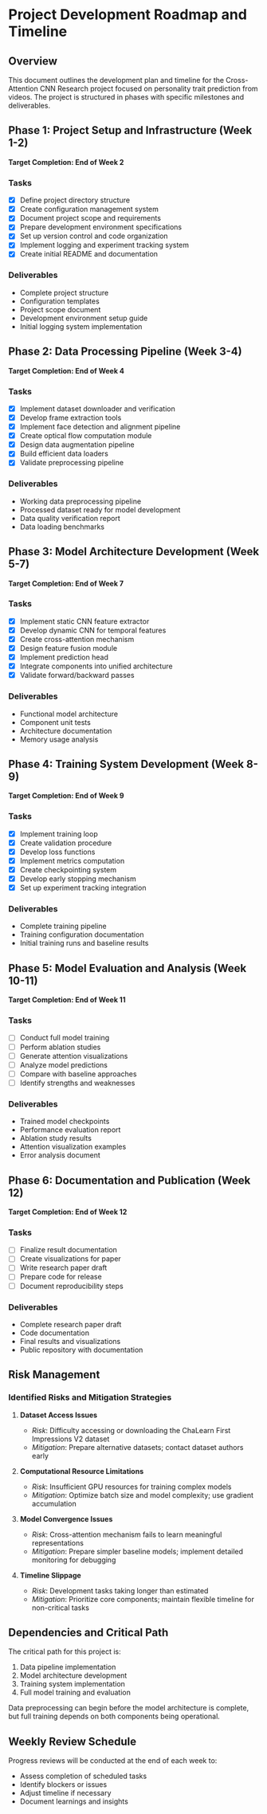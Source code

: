 # Project Development Roadmap and Timeline

## Overview

This document outlines the development plan and timeline for the Cross-Attention CNN Research project focused on personality trait prediction from videos. The project is structured in phases with specific milestones and deliverables.

## Phase 1: Project Setup and Infrastructure (Week 1-2)

**Target Completion: End of Week 2**

### Tasks
- [x] Define project directory structure
- [x] Create configuration management system
- [x] Document project scope and requirements
- [x] Prepare development environment specifications
- [x] Set up version control and code organization
- [x] Implement logging and experiment tracking system
- [x] Create initial README and documentation

### Deliverables
- Complete project structure
- Configuration templates
- Project scope document
- Development environment setup guide
- Initial logging system implementation

## Phase 2: Data Processing Pipeline (Week 3-4)

**Target Completion: End of Week 4**

### Tasks
- [x] Implement dataset downloader and verification
- [x] Develop frame extraction tools
- [x] Implement face detection and alignment pipeline
- [x] Create optical flow computation module
- [x] Design data augmentation pipeline
- [x] Build efficient data loaders
- [x] Validate preprocessing pipeline

### Deliverables
- Working data preprocessing pipeline
- Processed dataset ready for model development
- Data quality verification report
- Data loading benchmarks

## Phase 3: Model Architecture Development (Week 5-7)

**Target Completion: End of Week 7**

### Tasks
- [x] Implement static CNN feature extractor
- [x] Develop dynamic CNN for temporal features
- [x] Create cross-attention mechanism
- [x] Design feature fusion module
- [x] Implement prediction head
- [x] Integrate components into unified architecture
- [x] Validate forward/backward passes

### Deliverables
- Functional model architecture
- Component unit tests
- Architecture documentation
- Memory usage analysis

## Phase 4: Training System Development (Week 8-9)

**Target Completion: End of Week 9**

### Tasks
- [x] Implement training loop
- [x] Create validation procedure
- [x] Develop loss functions
- [x] Implement metrics computation
- [x] Create checkpointing system
- [x] Develop early stopping mechanism
- [x] Set up experiment tracking integration

### Deliverables
- Complete training pipeline
- Training configuration documentation
- Initial training runs and baseline results

## Phase 5: Model Evaluation and Analysis (Week 10-11)

**Target Completion: End of Week 11**

### Tasks
- [ ] Conduct full model training
- [ ] Perform ablation studies
- [ ] Generate attention visualizations
- [ ] Analyze model predictions
- [ ] Compare with baseline approaches
- [ ] Identify strengths and weaknesses

### Deliverables
- Trained model checkpoints
- Performance evaluation report
- Ablation study results
- Attention visualization examples
- Error analysis document

## Phase 6: Documentation and Publication (Week 12)

**Target Completion: End of Week 12**

### Tasks
- [ ] Finalize result documentation
- [ ] Create visualizations for paper
- [ ] Write research paper draft
- [ ] Prepare code for release
- [ ] Document reproducibility steps

### Deliverables
- Complete research paper draft
- Code documentation
- Final results and visualizations
- Public repository with documentation

## Risk Management

### Identified Risks and Mitigation Strategies

1. **Dataset Access Issues**
   - *Risk*: Difficulty accessing or downloading the ChaLearn First Impressions V2 dataset
   - *Mitigation*: Prepare alternative datasets; contact dataset authors early

2. **Computational Resource Limitations**
   - *Risk*: Insufficient GPU resources for training complex models
   - *Mitigation*: Optimize batch size and model complexity; use gradient accumulation

3. **Model Convergence Issues**
   - *Risk*: Cross-attention mechanism fails to learn meaningful representations
   - *Mitigation*: Prepare simpler baseline models; implement detailed monitoring for debugging

4. **Timeline Slippage**
   - *Risk*: Development tasks taking longer than estimated
   - *Mitigation*: Prioritize core components; maintain flexible timeline for non-critical tasks

## Dependencies and Critical Path

The critical path for this project is:
1. Data pipeline implementation
2. Model architecture development
3. Training system implementation
4. Full model training and evaluation

Data preprocessing can begin before the model architecture is complete, but full training depends on both components being operational.

## Weekly Review Schedule

Progress reviews will be conducted at the end of each week to:
- Assess completion of scheduled tasks
- Identify blockers or issues
- Adjust timeline if necessary
- Document learnings and insights
